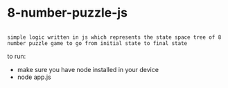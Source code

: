 # 8-number-puzzle-js


```

simple logic written in js which represents the state space tree of 8 number puzzle game to go from initial state to final state

```

to run:
- make sure you have node installed in your device
- node app.js
